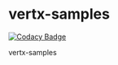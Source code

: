 # vertx-samples

[![Codacy Badge](https://api.codacy.com/project/badge/Grade/1f072ded5fbf4fd4a6752b00305b30ea)](https://www.codacy.com/app/eric.ndouakulu/vertx-samples?utm_source=github.com&utm_medium=referral&utm_content=endouakulu/vertx-samples&utm_campaign=badger)

vertx-samples
